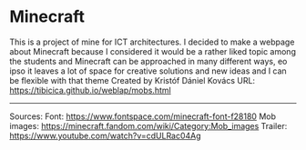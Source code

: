 # Minecraft
This is a project of mine for ICT architectures. I decided to make a webpage about Minecraft because I considered it would be a rather liked topic among the students and Minecraft can be approached in many different ways, eo ipso it leaves a lot of space for creative solutions and new ideas and I can be flexible with that theme
Created by Kristóf Dániel Kovács
URL: https://tibicica.github.io/weblap/mobs.html

_____________________________________________________
Sources:
Font: https://www.fontspace.com/minecraft-font-f28180
Mob images: https://minecraft.fandom.com/wiki/Category:Mob_images
Trailer: https://www.youtube.com/watch?v=cdULRac04Ag
